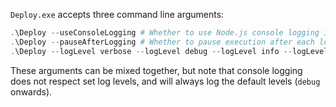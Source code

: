 `Deploy.exe` accepts three command line arguments:
```powershell
.\Deploy --useConsoleLogging # Whether to use Node.js console logging instead of the default fancy logging
.\Deploy --pauseAfterLogging # Whether to pause execution after each log entry
.\Deploy --logLevel verbose --logLevel debug --logLevel info --logLevel warn --logLevel error # The log levels to enable
```

These arguments can be mixed together, but note that console logging does not respect set log levels, and will always log the default levels (`debug` onwards).